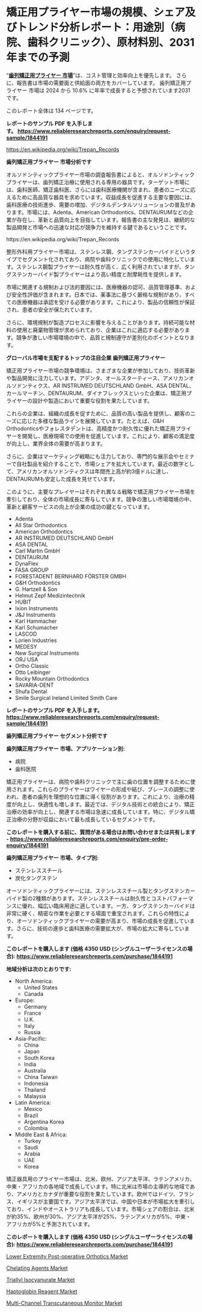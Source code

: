 <p><h1>矯正用プライヤー市場の規模、シェア及びトレンド分析レポート：用途別（病院、歯科クリニック）、原材料別、2031年までの予測</h1></p><p>&ldquo;<strong><a href="https://www.reliableresearchreports.com/orthodontic-pliers-r1844191?utm_campaign=110&utm_medium=9&utm_source=Github&utm_content=ia&utm_term=09112024&utm_id=orthodontic-pliers">歯列矯正用プライヤー 市場</a></strong>&rdquo;は、コスト管理と効率向上を優先します。 さらに、報告書は市場の需要面と供給面の両方をカバーしています。 歯列矯正用プライヤー 市場は 2024 から 10.6% に年率で成長すると予想されています2031 です。</p>
<p>このレポート全体は 134 ページです。</p>
<p><strong>レポートのサンプル PDF を入手します。&nbsp;<a href="https://www.reliableresearchreports.com/enquiry/request-sample/1844191?utm_campaign=110&utm_medium=9&utm_source=Github&utm_content=ia&utm_term=09112024&utm_id=orthodontic-pliers">https://www.reliableresearchreports.com/enquiry/request-sample/1844191</a></strong></p>
<p><a href="https://en.wikipedia.org/wiki/Trepan_Records?utm_campaign=110&utm_medium=9&utm_source=Github&utm_content=ia&utm_term=09112024&utm_id=orthodontic-pliers">https://en.wikipedia.org/wiki/Trepan_Records</a></p>
<p><strong>歯列矯正用プライヤー 市場分析です</strong></p>
<p><p>オルソドンティックプライヤー市場の調査報告書によると、オルソドンティックプライヤーは、歯列矯正治療に使用される専用の器具です。ターゲット市場には、歯科医師、矯正歯科医、さらには歯科医療機関が含まれ、患者のニーズに応えるために高品質な器具を求めています。収益成長を促進する主要な要因には、歯科医療の技術進歩、需要の増加、デジタルデンタルソリューションの普及があります。市場には、Adenta、American Orthodontics、DENTAURUMなどの企業が存在し、革新と品質向上を目指しています。報告書の主な発見は、継続的な製品開発と市場への迅速な対応が競争力を維持する鍵であるということです。</p></p>
<p>https://en.wikipedia.org/wiki/Trepan_Records</p>
<p><p>整形外科用プライヤー市場は、ステンレス鋼、タングステンカーバイドというタイプでセグメント化されており、病院や歯科クリニックでの使用に特化しています。ステンレス鋼製プライヤーは耐久性が高く、広く利用されていますが、タングステンカーバイド製プライヤーはより高い精度と耐摩耗性を提供します。</p><p>市場に関連する規制および法的要因には、医療機器の認可、品質管理基準、および安全性評価が含まれます。日本では、薬事法に基づく厳格な規制があり、すべての医療機器は承認を受ける必要があります。これにより、製品の信頼性が保証され、患者の安全が保たれています。</p><p>さらに、環境規制が製造プロセスに影響を与えることがあります。持続可能な材料の使用と廃棄物管理が求められており、企業はこれに適応する必要があります。競争が激しい市場環境の中で、品質と規制遵守が差別化のポイントとなります。</p></p>
<p><strong>グローバル市場を支配するトップの注目企業 歯列矯正用プライヤー</strong></p>
<p><p>矯正用プライヤー市場の競争環境は、さまざまな企業が参加しており、技術革新や製品開発に注力しています。アデンタ、オールスターティース、アメリカンオルソドンティクス、AR INSTRUMED DEUTSCHLAND GmbH、ASA DENTAL、カールマーチン、DENTAURUM、ダイナフレックスといった企業は、矯正用プライヤーの設計や製造において重要な役割を果たしています。</p><p>これらの企業は、組織の成長を促すために、品質の高い製品を提供し、顧客のニーズに応じた多様な製品ラインを展開しています。たとえば、G&H Orthodonticsやフォレスタデントは、高精度かつ耐久性に優れた矯正用プライヤーを開発し、医療現場での使用を促進しています。これにより、顧客の満足度が向上し、業界全体の需要が高まります。</p><p>さらに、企業はマーケティング戦略にも注力しており、専門的な展示会やセミナーで自社製品を紹介することで、市場シェアを拡大しています。最近の数字として、アメリカンオルソドンティクスは年間売上高が約3億ドルに達し、DENTAURUMも安定した成長を見せています。</p><p>このように、主要なプレイヤーはそれぞれ異なる戦略で矯正用プライヤー市場を牽引しており、全体の市場成長に寄与しています。競争の激しい市場環境の中、革新と顧客サービスの向上が企業の成功の鍵となっています。</p></p>
<p><ul><li>Adenta</li><li>All Star Orthodontics</li><li>American Orthodontics</li><li>AR INSTRUMED DEUTSCHLAND GmbH</li><li>ASA DENTAL</li><li>Carl Martin GmbH</li><li>DENTAURUM</li><li>DynaFlex</li><li>FASA GROUP</li><li>FORESTADENT BERNHARD FÖRSTER GMBH</li><li>G&H Orthodontics</li><li>G. Hartzell & Son</li><li>Helmut Zepf Medizintechnik</li><li>HUBIT</li><li>Ixion Instruments</li><li>J&J Instruments</li><li>Karl Hammacher</li><li>Karl Schumacher</li><li>LASCOD</li><li>Lorien Industries</li><li>MEDESY</li><li>New Surgical Instruments</li><li>ORJ USA</li><li>Ortho Classic</li><li>Otto Leibinger</li><li>Rocky Mountain Orthodontics</li><li>SAVARIA-DENT</li><li>Shufa Dental</li><li>Smile Surgical Ireland Limited
    Smith Care</li></ul></p>
<p><strong>レポートのサンプル PDF を入手します。 <a href="https://www.reliableresearchreports.com/enquiry/request-sample/1844191?utm_campaign=110&utm_medium=9&utm_source=Github&utm_content=ia&utm_term=09112024&utm_id=orthodontic-pliers">https://www.reliableresearchreports.com/enquiry/request-sample/1844191</a></strong></p>
<p><strong>歯列矯正用プライヤー セグメント分析です</strong></p>
<p><strong>歯列矯正用プライヤー 市場、アプリケーション別:</strong></p>
<p><ul><li>病院</li><li>歯科医院</li></ul></p>
<p><p>矯正用プライヤーは、病院や歯科クリニックで主に歯の位置を調整するために使用されます。これらのプライヤーはワイヤーの形成や結び、ブレースの調整に使われ、患者の歯列を理想的な位置に導く役割があります。これにより、治療の精度が向上し、快適性も増します。最近では、デジタル技術との統合により、矯正治療の効率が向上し、関連する市場は急速に成長しています。特に、デジタル矯正治療の分野が収益において最も成長しているセグメントです。</p></p>
<p><strong>このレポートを購入する前に、質問がある場合はお問い合わせまたは共有します - <a href="https://www.reliableresearchreports.com/enquiry/pre-order-enquiry/1844191?utm_campaign=110&utm_medium=9&utm_source=Github&utm_content=ia&utm_term=09112024&utm_id=orthodontic-pliers">https://www.reliableresearchreports.com/enquiry/pre-order-enquiry/1844191</a></strong></p>
<p><strong>歯列矯正用プライヤー 市場、タイプ別:</strong></p>
<p><ul><li>ステンレススチール</li><li>炭化タングステン</li></ul></p>
<p><p>オーソドンティックプライヤーには、ステンレススチール製とタングステンカーバイド製の2種類があります。ステンレススチールは耐久性とコストパフォーマンスに優れ、幅広い臨床用途に適しています。一方、タングステンカーバイドは非常に硬く、精密な作業を必要とする場面で重宝されます。これらの特性により、オーソドンティックプライヤーの需要が高まり、市場の成長を促進しています。さらに、技術の進歩と歯科医療の需要拡大が、市場の拡大に寄与しています。</p></p>
<p><strong>このレポートを購入します (価格 4350 USD (シングルユーザーライセンスの場合): <a href="https://www.reliableresearchreports.com/purchase/1844191?utm_campaign=110&utm_medium=9&utm_source=Github&utm_content=ia&utm_term=09112024&utm_id=orthodontic-pliers">https://www.reliableresearchreports.com/purchase/1844191</a></strong></p>
<p><strong>地域分析は次のとおりです:</strong></p>
<p><ul>
    <li>
        North America:
        <ul>
            <li>United States</li>
            <li>Canada</li>
        </ul>
    </li>
    <li>
        Europe:
        <ul>
            <li>Germany</li>
            <li>France</li>
            <li>U.K.</li>
            <li>Italy</li>
            <li>Russia</li>
        </ul>
    </li>
    <li>
        Asia-Pacific:
        <ul>
            <li>China</li>
            <li>Japan</li>
            <li>South Korea</li>
            <li>India</li>
            <li>Australia</li>
            <li>China Taiwan</li>
            <li>Indonesia</li>
            <li>Thailand</li>
            <li>Malaysia</li>
        </ul>
    </li>
    <li>
        Latin America:
        <ul>
            <li>Mexico</li>
            <li>Brazil</li>
            <li>Argentina Korea</li>
            <li>Colombia</li>
        </ul>
    </li>
    <li>
        Middle East & Africa:
        <ul>
            <li>Turkey</li>
            <li>Saudi</li>
            <li>Arabia</li>
            <li>UAE</li>
            <li>Korea</li>
        </ul>
    </li>
    </ul></p>
<p><p>矯正器具用のプライヤー市場は、北米、欧州、アジア太平洋、ラテンアメリカ、中東・アフリカの各地域で成長しています。特に北米は市場の主導的な地域であり、アメリカとカナダが重要な役割を果たしています。欧州ではドイツ、フランス、イギリスが主要国です。アジア太平洋では、中国や日本が市場拡大を牽引しており、インドやオーストラリアも成長しています。市場シェアの割合は、北米が約35%、欧州が30%、アジア太平洋が25%、ラテンアメリカが5%、中東・アフリカが5%と予測されています。</p></p>
<p><strong>このレポートを購入します (価格 4350 USD (シングルユーザーライセンスの場合): <a href="https://www.reliableresearchreports.com/purchase/1844191?utm_campaign=110&utm_medium=9&utm_source=Github&utm_content=ia&utm_term=09112024&utm_id=orthodontic-pliers">https://www.reliableresearchreports.com/purchase/1844191</a></strong></p>
<p><p><a href="https://issuu.com/reportprime-2/docs/lower-extremity-post-operative-orth_b8ee79d0e1cfeb?utm_campaign=110&utm_medium=9&utm_source=Github&utm_content=ia&utm_term=09112024&utm_id=orthodontic-pliers">Lower Extremity Post-operative Orthotics Market</a></p><p><a href="https://github.com/alesiasc0na/Market-Research-Report-List-1/blob/main/chelating-agents-market.md?utm_campaign=110&utm_medium=9&utm_source=Github&utm_content=ia&utm_term=09112024&utm_id=orthodontic-pliers">Chelating Agents Market</a></p><p><a href="https://github.com/kathiestrine5ty/Market-Research-Report-List-1/blob/main/triallyl-isocyanurate-market.md?utm_campaign=110&utm_medium=9&utm_source=Github&utm_content=ia&utm_term=09112024&utm_id=orthodontic-pliers">Triallyl Isocyanurate Market</a></p><p><a href="https://issuu.com/reportprime-2/docs/haptoglobin-reagent-market-size-203_b01282edcef8c0?utm_campaign=110&utm_medium=9&utm_source=Github&utm_content=ia&utm_term=09112024&utm_id=orthodontic-pliers">Haptoglobin Reagent Market</a></p><p><a href="https://issuu.com/reportprime-2/docs/multi-channel-transcutaneous-monito_4391b2ee80b262?utm_campaign=110&utm_medium=9&utm_source=Github&utm_content=ia&utm_term=09112024&utm_id=orthodontic-pliers">Multi-Channel Transcutaneous Monitor Market</a></p></p>